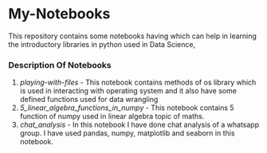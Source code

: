 # My-Notebooks
This repository contains some notebooks having which can help in learning the introductory libraries in python used in Data Science,
### Description Of Notebooks
  1. *playing-with-files* - This notebook contains methods of os library which is used in interacting with operating system and it also have some defined functions used for data wrangling
  2. *5_linear_algebra_functions_in_numpy* - This notebook contains 5 function of numpy used in linear algebra topic of maths. 
  3. *chat_analysis* - In  this notebook I have done chat analysis of a whatsapp group. I have used pandas, numpy, matplotlib and seaborn in this notebook.
